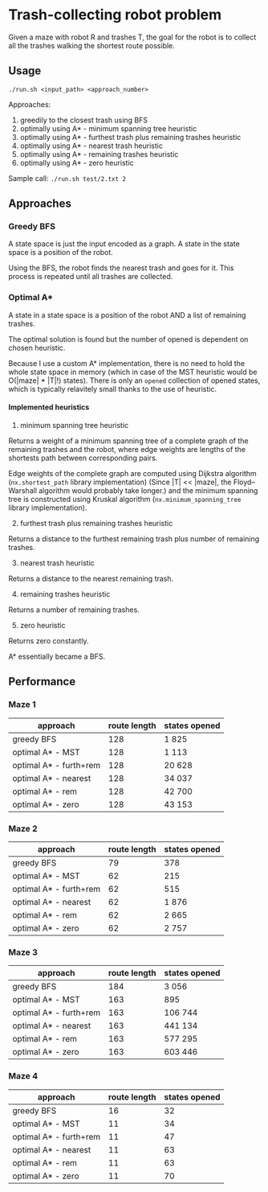 # Trash-collecting robot problem
Given a maze with robot R and trashes T,
the goal for the robot is to collect all the trashes walking the shortest route possible.


## Usage
`./run.sh <input_path> <approach_number>`
        
Approaches:
1. greedily to the closest trash using BFS
2. optimally using A* - minimum spanning tree heuristic
3. optimally using A* - furthest trash plus remaining trashes heuristic
4. optimally using A* - nearest trash heuristic
5. optimally using A* - remaining trashes heuristic
6. optimally using A* - zero heuristic

Sample call:
`./run.sh test/2.txt 2`


## Approaches

### Greedy BFS
A state space is just the input encoded as a graph.
A state in the state space is a position of the robot.

Using the BFS, the robot finds the nearest trash and goes for it.
This process is repeated until all trashes are collected.

### Optimal A*
A state in a state space is a position of the robot AND a list of remaining trashes.

The optimal solution is found but the number of opened is dependent on chosen heuristic.

Because I use a custom A* implementation, there is no need to hold the whole state space in memory
(which in case of the MST heuristic would be O(|maze| * |T|!) states).
There is only an `opened` collection of opened states,
which is typically relavitely small thanks to the use of heuristic.

#### Implemented heuristics
1. minimum spanning tree heuristic

Returns a weight of a minimum spanning tree of a complete graph of the remaining trashes and the robot,
where edge weights are lengths of the shortests path between corresponding pairs. 

Edge weights of the complete graph are computed using Dijkstra algorithm (`nx.shortest_path` library implementation) (Since |T| << |maze|, the Floyd–Warshall algorithm would probably take longer.) and the minimum spanning tree is constructed using Kruskal algorithm (`nx.minimum_spanning_tree` library implementation).

2. furthest trash plus remaining trashes heuristic

Returns a distance to the furthest remaining trash plus number of remaining trashes.

3. nearest trash heuristic

Returns a distance to the nearest remaining trash.

4. remaining trashes heuristic

Returns a number of remaining trashes.

5. zero heuristic

Returns zero constantly.

A* essentially became a BFS.


## Performance

### Maze 1
| approach               | route length | states opened |
|------------------------|--------------|---------------|
| greedy BFS             | 128          | 1 825         |
| optimal A* - MST       | 128          | 1 113         |
| optimal A* - furth+rem | 128          | 20 628        |
| optimal A* - nearest   | 128          | 34 037        |
| optimal A* - rem       | 128          | 42 700        |
| optimal A* - zero      | 128          | 43 153        |

### Maze 2
| approach               | route length | states opened |
|------------------------|--------------|---------------|
| greedy BFS             | 79           | 378           |
| optimal A* - MST       | 62           | 215           |
| optimal A* - furth+rem | 62           | 515           |
| optimal A* - nearest   | 62           | 1 876         |
| optimal A* - rem       | 62           | 2 665         |
| optimal A* - zero      | 62           | 2 757         |

### Maze 3
| approach               | route length | states opened |
|------------------------|--------------|---------------|
| greedy BFS             | 184          | 3 056         |
| optimal A* - MST       | 163          | 895           |
| optimal A* - furth+rem | 163          | 106 744       |
| optimal A* - nearest   | 163          | 441 134       |
| optimal A* - rem       | 163          | 577 295       |
| optimal A* - zero      | 163          | 603 446       |

### Maze 4
| approach               | route length | states opened |
|------------------------|--------------|---------------|
| greedy BFS             | 16           | 32            |
| optimal A* - MST       | 11           | 34            |
| optimal A* - furth+rem | 11           | 47            |
| optimal A* - nearest   | 11           | 63            |
| optimal A* - rem       | 11           | 63            |
| optimal A* - zero      | 11           | 70            |
